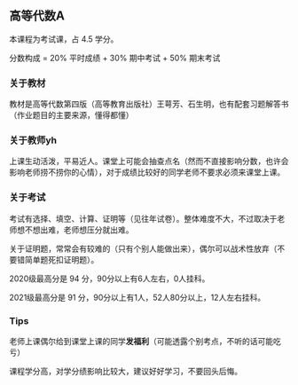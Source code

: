 ## 高等代数A

本课程为考试课，占 4.5 学分。

分数构成 = 20% 平时成绩 + 30% 期中考试 + 50% 期末考试

### 关于教材

教材是高等代数第四版（高等教育出版社）王萼芳、石生明，也有配套习题解答书（作业题目的主要来源，懂得都懂）

### 关于教师yh

上课生动活泼，平易近人。课堂上可能会抽查点名（然而不直接影响分数，也许会影响老师捞不捞你的心情），对于成绩比较好的同学老师不要求必须来课堂上课。

### 关于考试

考试有选择、填空、计算、证明等（见往年试卷）。整体难度不大，不过取决于老师想不想出难，老师想压分就出难。

关于证明题，常常会有较难的（只有个别人能做出来），偶尔可以战术性放弃（不要错简单题死扣证明题）。

2020级最高分是 94 分，90分以上有6人左右，0人挂科。

2021级最高分是 91 分，90分以上有1人，52人80分以上，12人左右挂科。

### Tips

老师上课偶尔给到课堂上课的同学**发福利**（可能透露个别考点，不听的话可能吃亏）

课程学分高，对学分绩影响比较大，建议好好学习，不要回头后悔。

